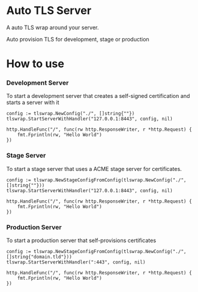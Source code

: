 # Auto TLS Server
A auto TLS wrap around your server.

Auto provision TLS for development, stage or production

# How to use

### Development Server
To start a development server that creates a self-signed certification and starts a server with it

```golang
config := tlswrap.NewConfig("./", []string{""})
tlswrap.StartServerWithHandler("127.0.0.1:8443", config, nil)

http.HandleFunc("/", func(rw http.ResponseWriter, r *http.Request) {
    fmt.Fprintln(rw, "Hello World")
})
```

### Stage Server
To start a stage server that uses a ACME stage server for certificates.

```golang
config := tlswrap.NewStageConfigFromConfig(tlswrap.NewConfig("./", []string{""}))
tlswrap.StartServerWithHandler("127.0.0.1:8443", config, nil)

http.HandleFunc("/", func(rw http.ResponseWriter, r *http.Request) {
    fmt.Fprintln(rw, "Hello World")
})
```

### Production Server
To start a production server that self-provisions certificates
```golang
config := tlswrap.NewStageConfigFromConfig(tlswrap.NewConfig("./", []string{"domain.tld"}))
tlswrap.StartServerWithHandler(":443", config, nil)

http.HandleFunc("/", func(rw http.ResponseWriter, r *http.Request) {
    fmt.Fprintln(rw, "Hello World")
})
```
